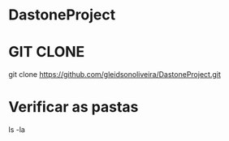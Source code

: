 # DastoneProject

# GIT CLONE 
git clone https://github.com/gleidsonoliveira/DastoneProject.git

# Verificar as pastas 
ls -la











